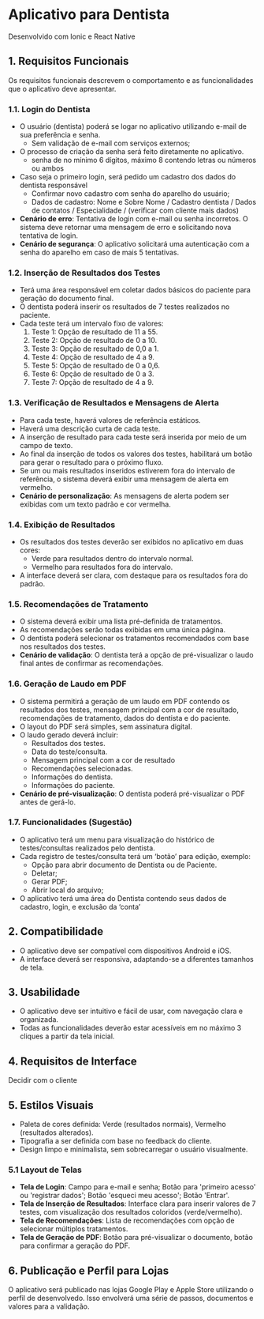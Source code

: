 # Aplicativo para Dentista

Desenvolvido com Ionic e React Native

## 1. Requisitos Funcionais

Os requisitos funcionais descrevem o comportamento e as funcionalidades que o aplicativo deve apresentar.

### 1.1. Login do Dentista

- O usuário (dentista) poderá se logar no aplicativo utilizando e-mail de sua preferência e senha.
  - Sem validação de e-mail com serviços externos;
- O processo de criação da senha será feito diretamente no aplicativo.
  - senha de no mínimo 6 dígitos, máximo 8 contendo letras ou números ou ambos
- Caso seja o primeiro login, será pedido um cadastro dos dados do dentista responsável
  - Confirmar novo cadastro com senha do aparelho do usuário;
  - Dados de cadastro: Nome e Sobre Nome / Cadastro dentista / Dados de contatos / Especialidade / (verificar com cliente mais dados)
- **Cenário de erro**: Tentativa de login com e-mail ou senha incorretos. O sistema deve retornar uma mensagem de erro e solicitando nova tentativa de login.
- **Cenário de segurança**:  O aplicativo solicitará uma autenticação com a senha do aparelho em caso de mais 5 tentativas.

### 1.2. Inserção de Resultados dos Testes

- Terá uma área responsável em coletar dados básicos do paciente para geração do documento final.
- O dentista poderá inserir os resultados de 7 testes realizados no paciente.
- Cada teste terá um intervalo fixo de valores:
    1. Teste 1: Opção de resultado de 11 a 55.
    2. Teste 2: Opção de resultado de 0 a 10.
    3. Teste 3: Opção de resultado de 0,0 a 1.
    4. Teste 4: Opção de resultado de 4 a 9.
    5. Teste 5: Opção de resultado de 0 a 0,6.
    6. Teste 6: Opção de resultado de 0 a 3.
    7. Teste 7: Opção de resultado de 4 a 9.

### 1.3. Verificação de Resultados e Mensagens de Alerta

- Para cada teste, haverá valores de referência estáticos.
- Haverá uma descrição curta de cada teste.
- A inserção de resultado para cada teste será inserida por meio de um campo de texto.
- Ao final da inserção de todos os valores dos testes, habilitará um botão para gerar o resultado para o próximo fluxo.
- Se um ou mais resultados inseridos estiverem fora do intervalo de referência, o sistema deverá exibir uma mensagem de alerta em vermelho.
- **Cenário de personalização**: As mensagens de alerta podem ser exibidas com um texto padrão e cor vermelha.

### 1.4. Exibição de Resultados

- Os resultados dos testes deverão ser exibidos no aplicativo em duas cores:
  - Verde para resultados dentro do intervalo normal.
  - Vermelho para resultados fora do intervalo.
- A interface deverá ser clara, com destaque para os resultados fora do padrão.

### 1.5. Recomendações de Tratamento

- O sistema deverá exibir uma lista pré-definida de tratamentos.
- As recomendações serão todas exibidas em uma única página.
- O dentista poderá selecionar os tratamentos recomendados com base nos resultados dos testes.
- **Cenário de validação**: O dentista terá a opção de pré-visualizar o laudo final antes de confirmar as recomendações.

### 1.6. Geração de Laudo em PDF

- O sistema permitirá a geração de um laudo em PDF contendo os resultados dos testes, mensagem principal com a cor de resultado, recomendações de tratamento, dados do dentista e do paciente.
- O layout do PDF será simples, sem assinatura digital.
- O laudo gerado deverá incluir:
  - Resultados dos testes.
  - Data do teste/consulta.
  - Mensagem principal com a cor de resultado
  - Recomendações selecionadas.
  - Informações do dentista.
  - Informações do paciente.
- **Cenário de pré-visualização**: O dentista poderá pré-visualizar o PDF antes de gerá-lo.

### 1.7. Funcionalidades (Sugestão)

- O aplicativo terá um menu para visualização do histórico de testes/consultas realizados pelo dentista.
- Cada registro de testes/consulta terá um ‘botão’ para edição, exemplo:
  - Opção para abrir documento de Dentista ou de Paciente.
  - Deletar;
  - Gerar PDF;
  - Abrir local do arquivo;
- O aplicativo terá uma área do Dentista contendo seus dados de cadastro, login, e exclusão da ‘conta’

## 2. Compatibilidade

- O aplicativo deve ser compatível com dispositivos Android e iOS.
- A interface deverá ser responsiva, adaptando-se a diferentes tamanhos de tela.

## 3. Usabilidade

- O aplicativo deve ser intuitivo e fácil de usar, com navegação clara e organizada.
- Todas as funcionalidades deverão estar acessíveis em no máximo 3 cliques a partir da tela inicial.

## 4. Requisitos de Interface

Decidir com o cliente

## 5. Estilos Visuais

- Paleta de cores definida: Verde (resultados normais), Vermelho (resultados alterados).
- Tipografia a ser definida com base no feedback do cliente.
- Design limpo e minimalista, sem sobrecarregar o usuário visualmente.

### 5.1 Layout de Telas

- **Tela de Login**: Campo para e-mail e senha;
    Botão para 'primeiro acesso' ou 'registrar dados';
    Botão 'esqueci meu acesso';
    Botão 'Entrar'.
- **Tela de Inserção de Resultados**: Interface clara para inserir valores de 7 testes, com visualização dos resultados coloridos (verde/vermelho).
- **Tela de Recomendações**: Lista de recomendações com opção de selecionar múltiplos tratamentos.
- **Tela de Geração de PDF**: Botão para pré-visualizar o documento, botão para confirmar a geração do PDF.

## 6. Publicação e Perfil para Lojas

O aplicativo será publicado nas lojas Google Play e Apple Store utilizando o perfil de desenvolvedo. Isso envolverá uma série de
passos, documentos e valores para a validação.

